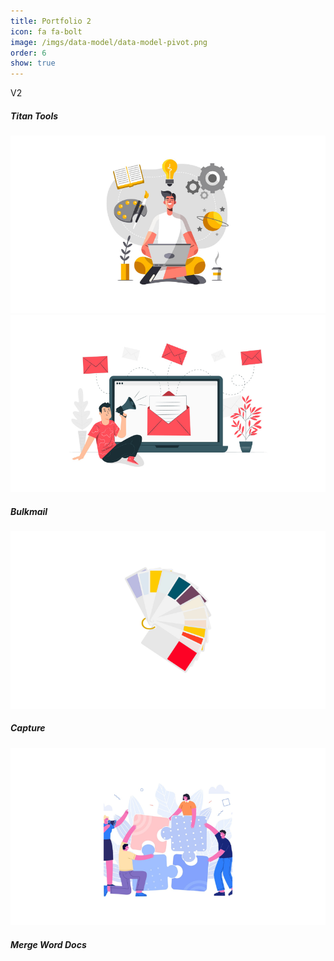```yaml
---
title: Portfolio 2
icon: fa fa-bolt
image: /imgs/data-model/data-model-pivot.png
order: 6
show: true
---
```


V2

<div class="col-md-6 my-1">
  <div class="card border-0 bg-transparent">
    <div class="card-img-overlay">
      <h5 class="card-title">Titan Tools</h5>
    </div>
    <a href="/posts/titan-tools/">
      <img class="card-img" src="/imgs/portfolio/titan-tools.png" alt="titan-tools" loading="lazy">
    </a>
  </div>
</div>

<div class="col-md-6 my-1">
  <div class="card border-0 bg-transparent">
    <a href="/posts/bulkmail">
    <img class="card-img" src="/imgs/portfolio/bulkmail.png" alt="bulkmail" loading="lazy">
    </a>
    <div class="card-img-overlay">
      <h5 class="card-title">Bulkmail</h5>
    </div>
  </div>
</div>

<div class="col-md-6 my-1">
  <div class="card border-0 bg-transparent">
    <a href="/posts/capture">
    <img class="card-img" src="/imgs/portfolio/capture.png" alt="capture" loading="lazy">
    </a>
    <div class="card-img-overlay">
      <h5 class="card-title">Capture</h5>
    </div>
  </div>
</div>

<div class="col-md-6 my-1">
  <div class="card border-0 bg-transparent">
    <a href="/posts/merge-word-docs">
    <img class="card-img" src="/imgs/portfolio/merge-word-docs.png" alt="merge-word-docs" loading="lazy">
    </a>
    <div class="card-img-overlay">
      <h5 class="card-title">Merge Word Docs</h5>
    </div>
  </div>
</div>
